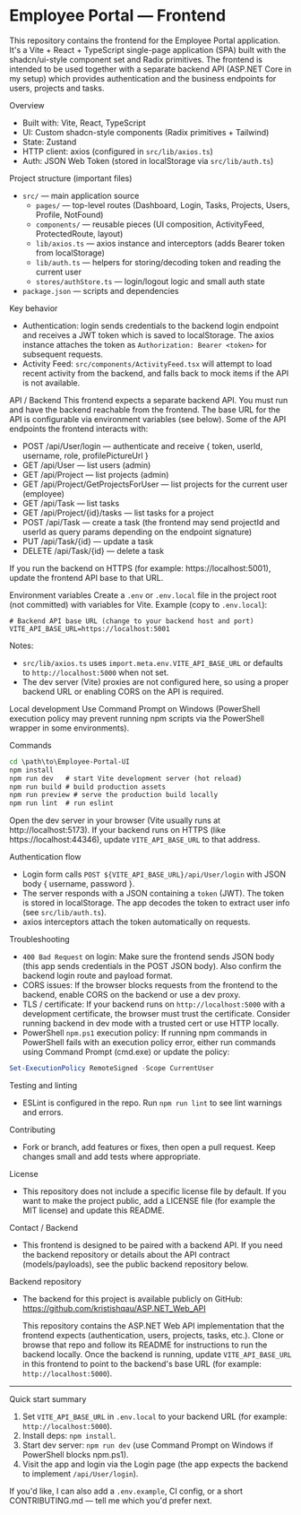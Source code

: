 # Employee Portal — Frontend

This repository contains the frontend for the Employee Portal application. It's a Vite + React + TypeScript single-page application (SPA) built with the shadcn/ui-style component set and Radix primitives. The frontend is intended to be used together with a separate backend API (ASP.NET Core in my setup) which provides authentication and the business endpoints for users, projects and tasks.

Overview
- Built with: Vite, React, TypeScript
- UI: Custom shadcn-style components (Radix primitives + Tailwind)
- State: Zustand
- HTTP client: axios (configured in `src/lib/axios.ts`)
- Auth: JSON Web Token (stored in localStorage via `src/lib/auth.ts`)

Project structure (important files)
- `src/` — main application source
  - `pages/` — top-level routes (Dashboard, Login, Tasks, Projects, Users, Profile, NotFound)
  - `components/` — reusable pieces (UI composition, ActivityFeed, ProtectedRoute, layout)
  - `lib/axios.ts` — axios instance and interceptors (adds Bearer token from localStorage)
  - `lib/auth.ts` — helpers for storing/decoding token and reading the current user
  - `stores/authStore.ts` — login/logout logic and small auth state
- `package.json` — scripts and dependencies

Key behavior
- Authentication: login sends credentials to the backend login endpoint and receives a JWT token which is saved to localStorage. The axios instance attaches the token as `Authorization: Bearer <token>` for subsequent requests.
- Activity Feed: `src/components/ActivityFeed.tsx` will attempt to load recent activity from the backend, and falls back to mock items if the API is not available.

API / Backend
This frontend expects a separate backend API. You must run and have the backend reachable from the frontend. The base URL for the API is configurable via environment variables (see below). Some of the API endpoints the frontend interacts with:

- POST /api/User/login — authenticate and receive { token, userId, username, role, profilePictureUrl }
- GET /api/User — list users (admin)
- GET /api/Project — list projects (admin)
- GET /api/Project/GetProjectsForUser — list projects for the current user (employee)
- GET /api/Task — list tasks
- GET /api/Project/{id}/tasks — list tasks for a project
- POST /api/Task — create a task (the frontend may send projectId and userId as query params depending on the endpoint signature)
- PUT /api/Task/{id} — update a task
- DELETE /api/Task/{id} — delete a task

If you run the backend on HTTPS (for example: https://localhost:5001), update the frontend API base to that URL.

Environment variables
Create a `.env` or `.env.local` file in the project root (not committed) with variables for Vite. Example (copy to `.env.local`):

```env
# Backend API base URL (change to your backend host and port)
VITE_API_BASE_URL=https://localhost:5001
```

Notes:
- `src/lib/axios.ts` uses `import.meta.env.VITE_API_BASE_URL` or defaults to `http://localhost:5000` when not set.
- The dev server (Vite) proxies are not configured here, so using a proper backend URL or enabling CORS on the API is required.

Local development
Use Command Prompt on Windows (PowerShell execution policy may prevent running npm scripts via the PowerShell wrapper in some environments).

Commands

```cmd
cd \path\to\Employee-Portal-UI
npm install
npm run dev   # start Vite development server (hot reload)
npm run build # build production assets
npm run preview # serve the production build locally
npm run lint  # run eslint
```

Open the dev server in your browser (Vite usually runs at http://localhost:5173). If your backend runs on HTTPS (like https://localhost:44346), update `VITE_API_BASE_URL` to that address.

Authentication flow
- Login form calls `POST ${VITE_API_BASE_URL}/api/User/login` with JSON body { username, password }.
- The server responds with a JSON containing a `token` (JWT). The token is stored in localStorage. The app decodes the token to extract user info (see `src/lib/auth.ts`).
- axios interceptors attach the token automatically on requests.

Troubleshooting
- `400 Bad Request` on login: Make sure the frontend sends JSON body (this app sends credentials in the POST JSON body). Also confirm the backend login route and payload format.
- CORS issues: If the browser blocks requests from the frontend to the backend, enable CORS on the backend or use a dev proxy.
- TLS / certificate: If your backend runs on `http://localhost:5000` with a development certificate, the browser must trust the certificate. Consider running backend in dev mode with a trusted cert or use HTTP locally.
- PowerShell `npm.ps1` execution policy: If running npm commands in PowerShell fails with an execution policy error, either run commands using Command Prompt (cmd.exe) or update the policy:

```powershell
Set-ExecutionPolicy RemoteSigned -Scope CurrentUser
```

Testing and linting
- ESLint is configured in the repo. Run `npm run lint` to see lint warnings and errors.

Contributing
- Fork or branch, add features or fixes, then open a pull request. Keep changes small and add tests where appropriate.

License
- This repository does not include a specific license file by default. If you want to make the project public, add a LICENSE file (for example the MIT license) and update this README.

Contact / Backend
- This frontend is designed to be paired with a backend API. If you need the backend repository or details about the API contract (models/payloads), see the public backend repository below.

Backend repository
- The backend for this project is available publicly on GitHub: https://github.com/kristishqau/ASP.NET_Web_API

  This repository contains the ASP.NET Web API implementation that the frontend expects (authentication, users, projects, tasks, etc.). Clone or browse that repo and follow its README for instructions to run the backend locally. Once the backend is running, update `VITE_API_BASE_URL` in this frontend to point to the backend's base URL (for example: `http://localhost:5000`).

--------------------------
Quick start summary

1. Set `VITE_API_BASE_URL` in `.env.local` to your backend URL (for example: `http://localhost:5000`).
2. Install deps: `npm install`.
3. Start dev server: `npm run dev` (use Command Prompt on Windows if PowerShell blocks npm.ps1).
4. Visit the app and login via the Login page (the app expects the backend to implement `/api/User/login`).

If you'd like, I can also add a `.env.example`, CI config, or a short CONTRIBUTING.md — tell me which you'd prefer next.
